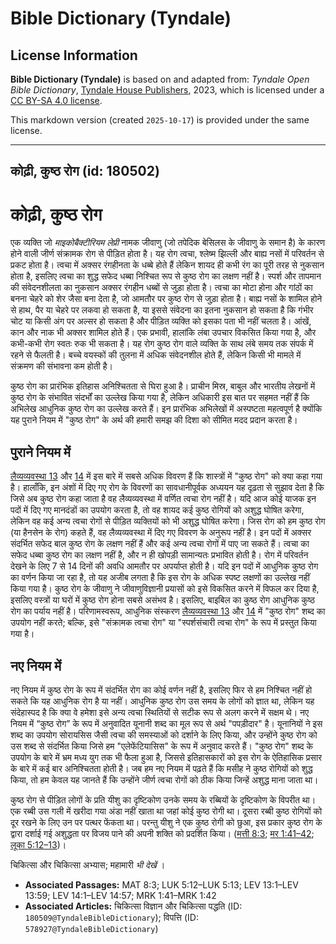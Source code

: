 # Bible Dictionary (Tyndale)

## License Information

**Bible Dictionary (Tyndale)** is based on and adapted from: _Tyndale Open Bible Dictionary_, [Tyndale House Publishers](https://tyndaleopenresources.com/), 2023, which is licensed under a [CC BY-SA 4.0 license](https://creativecommons.org/licenses/by-sa/4.0/legalcode.en).

This markdown version (created `2025-10-17`) is provided under the same license.



--------------------------------

## कोढ़ी, कुष्ठ रोग (id: 180502)

कोढ़ी, कुष्ठ रोग
================

एक व्यक्ति जो *माइकोबैक्टीरियम लेप्री* नामक जीवाणु (जो तपेदिक बेसिलस के जीवाणु के समान है) के कारण होने वाली जीर्ण संक्रामक रोग से पीड़ित होता है। यह रोग त्वचा, श्लेष्म झिल्ली और बाह्य नसों में परिवर्तन से प्रकट होता है। त्वचा में अक्सर रंगहीनता के धब्बे होते हैं लेकिन शायद ही कभी रंग का पूरी तरह से नुकसान होता है, इसलिए त्वचा का शुद्ध सफेद धब्बा निश्चित रूप से कुष्ठ रोग का लक्षण नहीं है। स्पर्श और तापमान की संवेदनशीलता का नुकसान अक्सर रंगहीन धब्बों से जुड़ा होता है। त्वचा का मोटा होना और गांठों का बनना चेहरे को शेर जैसा बना देता है, जो आमतौर पर कुष्ठ रोग से जुड़ा होता है। बाह्य नसों के शामिल होने से हाथ, पैर या चेहरे पर लकवा हो सकता है, या इससे संवेदना का इतना नुकसान हो सकता है कि गंभीर चोट या किसी अंग पर अल्सर हो सकता है और पीड़ित व्यक्ति को इसका पता भी नहीं चलता है। आंखें, कान और नाक भी अक्सर शामिल होते हैं। एक प्रभावी, हालांकि लंबा उपचार विकसित किया गया है, और कभी\-कभी रोग स्वतः रुक भी सकता है। यह रोग कुष्ठ रोग वाले व्यक्ति के साथ लंबे समय तक संपर्क में रहने से फैलती है। बच्चे वयस्कों की तुलना में अधिक संवेदनशील होते हैं, लेकिन किसी भी मामले में संक्रमण की संभावना कम होती है।

कुष्ठ रोग का प्रारंभिक इतिहास अनिश्चितता से घिरा हुआ है। प्राचीन मिस्र, बाबुल और भारतीय लेखनों में कुष्ठ रोग के संभावित संदर्भों का उल्लेख किया गया है, लेकिन अधिकारी इस बात पर सहमत नहीं हैं कि अभिलेख आधुनिक कुष्ठ रोग का उल्लेख करते हैं। इन प्रारंभिक अभिलेखों में अस्पष्टता महत्वपूर्ण है क्योंकि यह पुराने नियम में "कुष्ठ रोग" के अर्थ की हमारी समझ की दिशा को सीमित मदद प्रदान करता है।

पुराने नियम में
---------------

[लैव्यव्यवस्था 13](https://ref.ly/Lev13:1-Lev13:59) और [14](https://ref.ly/Lev14:1-Lev14:57) में इस बारे में सबसे अधिक विवरण हैं कि शास्त्रों में "कुष्ठ रोग" को क्या कहा गया है। हालाँकि, इन अंशों में दिए गए रोग के विवरणों का सावधानीपूर्वक अध्ययन यह दृढ़ता से सुझाव देता है कि जिसे अब कुष्ठ रोग कहा जाता है वह लैव्यव्यवस्था में वर्णित त्वचा रोग नहीं है। यदि आज कोई याजक इन पदों में दिए गए मानदंडों का उपयोग करता है, तो वह शायद कई कुष्ठ रोगियों को अशुद्ध घोषित करेगा, लेकिन वह कई अन्य त्वचा रोगों से पीड़ित व्यक्तियों को भी अशुद्ध घोषित करेगा। जिस रोग को हम कुष्ठ रोग (या हैनसेन के रोग) कहते हैं, वह लैव्यव्यवस्था में दिए गए विवरण के अनुरूप नहीं है। इन पदों में अक्सर संदर्भित सफेद बाल कुष्ठ रोग के लक्षण नहीं हैं और कई अन्य त्वचा रोगों में पाए जा सकते हैं। त्वचा का सफेद धब्बा कुष्ठ रोग का लक्षण नहीं है, और न ही खोपड़ी सामान्यतः प्रभावित होती है। रोग में परिवर्तन देखने के लिए 7 से 14 दिनों की अवधि आमतौर पर अपर्याप्त होती है। यदि इन पदों में आधुनिक कुष्ठ रोग का वर्णन किया जा रहा है, तो यह अजीब लगता है कि इस रोग के अधिक स्पष्ट लक्षणों का उल्लेख नहीं किया गया है। कुष्ठ रोग के जीवाणु ने जीवाणुविज्ञानी प्रयासों को इसे विकसित करने में विफल कर दिया है, इसलिए वस्त्रों या घरों में कुष्ठ रोग होना सबसे असंभव है। इसलिए, बाइबिल का कुष्ठ रोग आधुनिक कुष्ठ रोग का पर्याय नहीं है। परिणामस्वरूप, आधुनिक संस्करण [लैव्यव्यवस्था 13](https://ref.ly/Lev13:1-Lev13:59) और [14](https://ref.ly/Lev14:1-Lev14:57) में "कुष्ठ रोग" शब्द का उपयोग नहीं करते; बल्कि, इसे "संक्रामक त्वचा रोग" या "स्पर्शसंचारी त्वचा रोग" के रूप में प्रस्तुत किया गया है।

नए नियम में
-----------

नए नियम में कुष्ठ रोग के रूप में संदर्भित रोग का कोई वर्णन नहीं है, इसलिए फिर से हम निश्चित नहीं हो सकते कि यह आधुनिक रोग है या नहीं। आधुनिक कुष्ठ रोग उस समय के लोगों को ज्ञात था, लेकिन यह संदेहास्पद है कि क्या वे हमेशा इसे अन्य त्वचा स्थितियों से सटीक रूप से अलग करने में सक्षम थे। नए नियम में “कुष्ठ रोग” के रूप में अनुवादित यूनानी शब्द का मूल रूप से अर्थ "पपड़ीदार" है। यूनानियों ने इस शब्द का उपयोग सोरायसिस जैसी त्वचा की समस्याओं को दर्शाने के लिए किया, और उन्होंने कुष्ठ रोग को उस शब्द से संदर्भित किया जिसे हम "एलेफेंटियासिस" के रूप में अनुवाद करते हैं। "कुष्ठ रोग" शब्द के उपयोग के बारे में भ्रम मध्य युग तक भी फैला हुआ है, जिससे इतिहासकारों को इस रोग के ऐतिहासिक प्रसार के बारे में कई बार अनिश्चितता होती है। जब हम नए नियम में पढ़ते हैं कि मसीह ने कुष्ठ रोगियों को शुद्ध किया, तो हम केवल यह जानते हैं कि उन्होंने जीर्ण त्वचा रोगों को ठीक किया जिन्हें अशुद्ध माना जाता था।

कुष्ठ रोग से पीड़ित लोगों के प्रति यीशु का दृष्टिकोण उनके समय के रब्बियों के दृष्टिकोण के विपरीत था। एक रब्बी उस गली में खरीदा गया अंडा नहीं खाता था जहां कोई कुष्ठ रोगी था। दूसरा रब्बी कुष्ठ रोगियों को दूर रखने के लिए उन पर पत्थर फेंकता था। परन्तु यीशु ने एक कुष्ठ रोगी को छुआ, इस प्रकार कुष्ठ रोग के द्वारा दर्शाई गई अशुद्धता पर विजय पाने की अपनी शक्ति को प्रदर्शित किया। ([मत्ती 8:3](https://ref.ly/Matt8:3); [मर 1:41–42](https://ref.ly/Mark1:41-Mark1:42); [लूका 5:12–13](https://ref.ly/Luke5:12-Luke5:13))।

 चिकित्सा और चिकित्सा अभ्यास; महामारी *भी देखें* ।

* **Associated Passages:** MAT 8:3; LUK 5:12–LUK 5:13; LEV 13:1–LEV 13:59; LEV 14:1–LEV 14:57; MRK 1:41–MRK 1:42
* **Associated Articles:** चिकित्सा विज्ञान और चिकित्सा पद्धति (ID: `180509@TyndaleBibleDictionary`); विपत्ति (ID: `578927@TyndaleBibleDictionary`)

